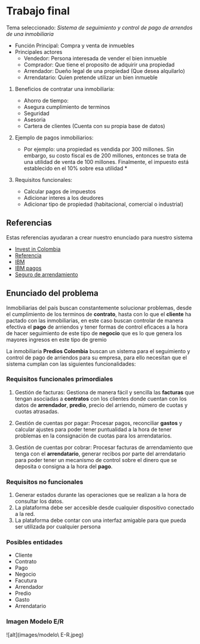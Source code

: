 # Trabajo final

Tema seleccionado: *Sistema de seguimiento y control de pago de arrendos de una inmobiliaria*

- Función Principal: Compra y venta de inmuebles
- Principales actores
	- Vendedor: Persona interesada de vender el bien inmueble
	- Comprador: Que tiene el proposito de adquirir una propiedad
	- Arrendador: Dueño legal de una propiedad (Que desea alquilarlo)
	- Arrendatario: Quien pretende utilizar un bien inmueble

1. Beneficios de contratar una inmobiliaria:
	- Ahorro de tiempo: 
	- Asegura cumplimiento de terminos
	- Seguridad
	- Asesoria
	- Cartera de clientes (Cuenta con su propia base de datos)

2. Ejemplo de pagos inmobiliarios:
	- Por ejemplo: una propiedad es vendida por 300 millones. Sin embargo, su costo fiscal es de 200 millones, entonces se trata de una utilidad de venta de 100 millones. Finalmente, el impuesto está establecido en el 10% sobre esa utilidad *

3. Requisitos funcionales:
	- Calcular pagos de impuestos
	- Adicionar interes a los deudores
	- Adicionar tipo de propiedad (habitacional, comercial o industrial)

## Referencias

Estas referencias ayudaran a crear nuestro enunciado para nuestro sistema

- [Invest in Colombia](https://investincolombia.com.co/es/como-invertir/pasos-para-establecer-su-compa%C3%B1%C3%ADa/como-comprar-inmuebles-en-colombia)
- [Referencia](https://daytona.cloud/pago-de-impuestos.html)
- [IBM](https://www.ibm.com/docs/es/tririga/10.5.2?topic=assets-managing-leased-owned-property-contracts)
- [IBM pagos](https://www.ibm.com/docs/es/tririga/10.5.2?topic=contracts-managing-payments)
- [Seguro de arrendamiento](https://www.semana.com/columnistas/articulo/arriendo-inmueble-diferentes-formas-de-pago-de-arriendo/71882/)

## Enunciado del problema

Inmobiliarias del país buscan constantemente solucionar problemas, desde el cumplimiento de los terminos de **contrato**, hasta con lo que el **cliente** ha pactado con las inmobiliarias, en este caso buscan controlar de manera efectiva el **pago** de arriendos y tener formas de control eficaces a la hora de hacer seguimiento de este tipo de **negocio** que es lo que genera los mayores ingresos en este tipo de gremio

La inmobiliaria **Predios Colombia** buscan un sistema para el seguimiento y control de pago de arriendos para su empresa, para ello necesitan que el sistema cumplan con las siguientes funcionalidades:

### Requisitos funcionales primordiales

1. Gestión de facturas: Gestiona de manera fácil y sencilla las **facturas** que tengan asociadas a **contratos** con los clientes donde cuentan con los datos de **arrendador**, **predio**, precio del arriendo, número de cuotas y cuotas atrasadas.

2. Gestión de cuentas por pagar: Procesar pagos, reconciliar **gastos** y calcular ajustes para poder tener puntualidad a la hora de tener problemas en la consignación de cuotas para los arrendatarios.

3. Gestión de cuentas por cobrar: Procesar facturas de arrendamiento que tenga con el **arrendatario**, generar recibos por parte del arrendatario para poder tener un mecanismo de control sobre el dinero que se deposita o consigna a la hora del **pago**.

### Requisitos no funcionales

1. Generar estados durante las operaciones que se realizan a la hora de consultar los datos.
2. La plataforma debe ser accesible desde cualquier dispositivo conectado a la red.
3. La plataforma debe contar con una interfaz amigable para que pueda ser utilizada por cualquier persona

### Posibles entidades 

- Cliente
- Contrato
- Pago
- Negocio
- Facutura
- Arrendador
- Predio
- Gasto
- Arrendatario

### Imagen Modelo E/R

![alt](images/modelo\ E-R.jpeg) 